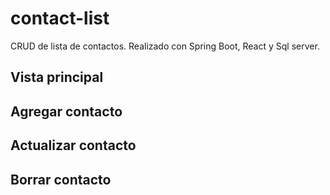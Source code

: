 # contact-list

CRUD de lista de contactos. Realizado con Spring Boot, React y Sql server.

## Vista principal

## Agregar contacto

## Actualizar contacto

## Borrar contacto
